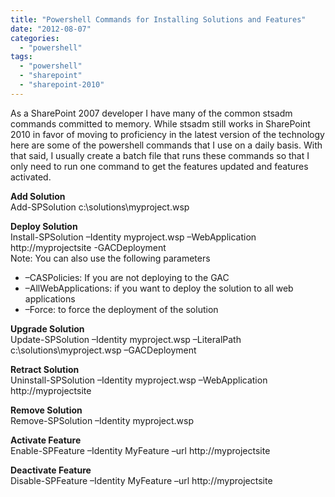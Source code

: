 ```yaml
---
title: "Powershell Commands for Installing Solutions and Features"
date: "2012-08-07"
categories: 
  - "powershell"
tags: 
  - "powershell"
  - "sharepoint"
  - "sharepoint-2010"
---
```


As a SharePoint 2007 developer I have many of the common stsadm commands committed to memory. While stsadm still works in SharePoint 2010 in favor of moving to proficiency in the latest version of the technology here are some of the powershell commands that I use on a daily basis. With that said, I usually create a batch file that runs these commands so that I only need to run one command to get the features updated and features activated.

**Add Solution**  
Add-SPSolution c:\\solutions\\myproject.wsp

**Deploy Solution**  
Install-SPSolution –Identity myproject.wsp –WebApplication http://myprojectsite -GACDeployment  
Note: You can also use the following parameters

- –CASPolicies: If you are not deploying to the GAC
- –AllWebApplications: if you want to deploy the solution to all web applications
- –Force: to force the deployment of the solution

**Upgrade Solution**  
Update-SPSolution –Identity myproject.wsp –LiteralPath c:\\solutions\\myproject.wsp –GACDeployment

**Retract Solution**  
Uninstall-SPSolution –Identity myproject.wsp –WebApplication http://myprojectsite

**Remove Solution**  
Remove-SPSolution –Identity myproject.wsp

**Activate Feature**  
Enable-SPFeature –Identity MyFeature –url http://myprojectsite

**Deactivate Feature**  
Disable-SPFeature –Identity MyFeature –url http://myprojectsite
